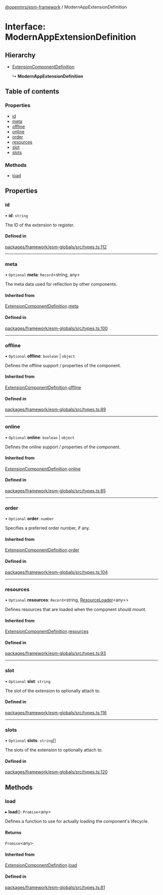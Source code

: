 [@openmrs/esm-framework](../API.md) / ModernAppExtensionDefinition

# Interface: ModernAppExtensionDefinition

## Hierarchy

- [ExtensionComponentDefinition](extensioncomponentdefinition.md)

  ↳ **ModernAppExtensionDefinition**

## Table of contents

### Properties

- [id](modernappextensiondefinition.md#id)
- [meta](modernappextensiondefinition.md#meta)
- [offline](modernappextensiondefinition.md#offline)
- [online](modernappextensiondefinition.md#online)
- [order](modernappextensiondefinition.md#order)
- [resources](modernappextensiondefinition.md#resources)
- [slot](modernappextensiondefinition.md#slot)
- [slots](modernappextensiondefinition.md#slots)

### Methods

- [load](modernappextensiondefinition.md#load)

## Properties

### id

• **id**: `string`

The ID of the extension to register.

#### Defined in

[packages/framework/esm-globals/src/types.ts:112](https://github.com/openmrs/openmrs-esm-core/blob/master/packages/framework/esm-globals/src/types.ts#L112)

___

### meta

• `Optional` **meta**: `Record`<string, any\>

The meta data used for reflection by other components.

#### Inherited from

[ExtensionComponentDefinition](extensioncomponentdefinition.md).[meta](extensioncomponentdefinition.md#meta)

#### Defined in

[packages/framework/esm-globals/src/types.ts:100](https://github.com/openmrs/openmrs-esm-core/blob/master/packages/framework/esm-globals/src/types.ts#L100)

___

### offline

• `Optional` **offline**: `boolean` \| `object`

Defines the offline support / properties of the component.

#### Inherited from

[ExtensionComponentDefinition](extensioncomponentdefinition.md).[offline](extensioncomponentdefinition.md#offline)

#### Defined in

[packages/framework/esm-globals/src/types.ts:89](https://github.com/openmrs/openmrs-esm-core/blob/master/packages/framework/esm-globals/src/types.ts#L89)

___

### online

• `Optional` **online**: `boolean` \| `object`

Defines the online support / properties of the component.

#### Inherited from

[ExtensionComponentDefinition](extensioncomponentdefinition.md).[online](extensioncomponentdefinition.md#online)

#### Defined in

[packages/framework/esm-globals/src/types.ts:85](https://github.com/openmrs/openmrs-esm-core/blob/master/packages/framework/esm-globals/src/types.ts#L85)

___

### order

• `Optional` **order**: `number`

Specifies a preferred order number, if any.

#### Inherited from

[ExtensionComponentDefinition](extensioncomponentdefinition.md).[order](extensioncomponentdefinition.md#order)

#### Defined in

[packages/framework/esm-globals/src/types.ts:104](https://github.com/openmrs/openmrs-esm-core/blob/master/packages/framework/esm-globals/src/types.ts#L104)

___

### resources

• `Optional` **resources**: `Record`<string, [ResourceLoader](resourceloader.md)<any\>\>

Defines resources that are loaded when the component should mount.

#### Inherited from

[ExtensionComponentDefinition](extensioncomponentdefinition.md).[resources](extensioncomponentdefinition.md#resources)

#### Defined in

[packages/framework/esm-globals/src/types.ts:93](https://github.com/openmrs/openmrs-esm-core/blob/master/packages/framework/esm-globals/src/types.ts#L93)

___

### slot

• `Optional` **slot**: `string`

The slot of the extension to optionally attach to.

#### Defined in

[packages/framework/esm-globals/src/types.ts:116](https://github.com/openmrs/openmrs-esm-core/blob/master/packages/framework/esm-globals/src/types.ts#L116)

___

### slots

• `Optional` **slots**: `string`[]

The slots of the extension to optionally attach to.

#### Defined in

[packages/framework/esm-globals/src/types.ts:120](https://github.com/openmrs/openmrs-esm-core/blob/master/packages/framework/esm-globals/src/types.ts#L120)

## Methods

### load

▸ **load**(): `Promise`<any\>

Defines a function to use for actually loading the component's lifecycle.

#### Returns

`Promise`<any\>

#### Inherited from

[ExtensionComponentDefinition](extensioncomponentdefinition.md).[load](extensioncomponentdefinition.md#load)

#### Defined in

[packages/framework/esm-globals/src/types.ts:81](https://github.com/openmrs/openmrs-esm-core/blob/master/packages/framework/esm-globals/src/types.ts#L81)
